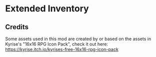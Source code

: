 # Extended Inventory

## Credits
Some assets used in this mod are created by or based on the assets in Kyrise's "16x16 RPG Icon Pack", check it out here: https://kyrise.itch.io/kyrises-free-16x16-rpg-icon-pack
